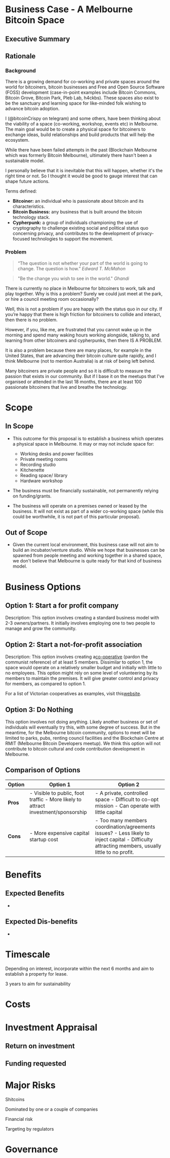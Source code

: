 # Business Case - A Melbourne Bitcoin Space

## Executive Summary


## Rationale


### Background

There is a growing demand for co-working and private spaces around the world for bitcoiners, bitcoin businesses and Free and Open Source Software (FOSS) development (case-in-point examples include Bitcoin Commons, Bitcoin Grove, Bitcoin Park, Pleb Lab, h4ckbs). These spaces also exist to be the sanctuary and learning space for like-minded folk wishing to advance bitcoin adoption.

I (@bitcoinCrispy on telegram) and some others, have been thinking about the viability of a space (co-working, workshop, events etc) in Melbourne. The main goal would be to create a physical space for bitcoiners to exchange ideas, build relationships and build products that will help the ecosystem.

While there have been failed attempts in the past (Blockchain Melbourne which was formerly Bitcoin Melbourne), ultimately there hasn't been a sustainable model.

I personally believe that it is inevitable that this will happen, whether it's the right time or not. So I thought it would be good to gauge interest that can shape future actions.

Terms defined:

- **Bitcoiner:** an individual who is passionate about bitcoin and its characteristics.
- **Bitcoin Business:** any business that is built around the bitcoin technology stack.
- **Cypherpunk:** a group of individuals championing the use of cryptography to challenge existing social and political status quo concerning privacy, and contributes to the development of privacy-focused technologies to support the movement.


### Problem

> “The question is not whether your part of the world is going to change. The question is how.”
_Edward T. McMahon_

> "Be the change you wish to see in the world."
_Ghandi_

There is currently no place in Melbourne for bitcoiners to work, talk and play together. Why is this a problem? Surely we could just meet at the park, or hire a council meeting room occasionally?

Well, this is not a problem if you are happy with the status quo in our city. If you’re happy that there is high friction for bitcoiners to collide and interact, then there is no problem.

However, if you, like me, are frustrated that you cannot wake up in the morning and spend many waking hours working alongside, talking to, and learning from other bitcoiners and cypherpunks, then there IS A PROBLEM.

It is also a problem because there are many places, for example in the United States, that are advancing their bitcoin culture quite rapidly, and I think Melbourne (not to mention Australia) is at risk of being left behind.

Many bitcoiners are private people and so it is difficult to measure the passion that exists in our community. But if I base it on the meetups that I’ve organised or attended in the last 18 months, there are at least 100 passionate bitcoiners that live and breathe the technology.


# Scope


## In Scope

- This outcome for this proposal is to establish a business which operates a physical space in Melbourne. It may or may not include space for:

  - Working desks and power facilities
  - Private meeting rooms
  - Recording studio
  - Kitchenette
  - Reading space/ library
  - Hardware workshop


- The business must be financially sustainable, not permanently relying on funding/grants.
- The business will operate on a premises owned or leased by the business. It will not exist as part of a wider co-working space (while this could be worthwhile, it is not part of this particular proposal).


## Out of Scope

- Given the current local environment, this business case will not aim to build an incubator/venture studio. While we hope that businesses can be spawned from people meeting and working together in a shared space, we don't believe that Melbourne is quite ready for that kind of business model.

# Business Options


## Option 1: Start a for profit company

Description: This option involves creating a standard business model with 2-3 owners/partners. It initially involves employing one to two people to manage and grow the community.


## Option 2: Start a not-for-profit association

Description: This option involves creating a[co-operative](https://business.gov.au/planning/business-structures-and-types/business-structures/co-operative) (pardon the communist reference) of at least 5 members. Dissimilar to option 1, the space would operate on a relatively smaller budget and initially with little to no employees. This option might rely on some level of volunteering by its members to maintain the premises. It will give greater control and privacy for members, as compared to option 1.

For a list of Victorian cooperatives as examples, visit this[website](https://www.coopdevelopment.org.au/viclinks.html#finance).


## Option 3: Do Nothing

This option involves not doing anything. Likely another business or set of individuals will eventually try this, with some degree of success. But in the meantime, for the Melbourne bitcoin community, options to meet will be limited to parks, pubs, renting council facilities and the Blockchain Centre at RMIT (Melbourne Bitcoin Developers meetup). We think this option will not contribute to bitcoin cultural and code contribution development in Melbourne.


## Comparison of Options

| **Option** | **Option 1**                                                                      | **Option 2**                                                                                                                                     |
| ---------- | --------------------------------------------------------------------------------- | ------------------------------------------------------------------------------------------------------------------------------------------------ |
| **Pros**   | - Visible to public, foot traffic - More likely to attract investment/sponsorship | - A private, controlled space - Difficult to co-opt mission - Can operate with little capital                                                    |
| **Cons**   | - More expensive capital startup cost                                             | - Too many members coordination/agreements issues? - Less likely to inject capital - Difficulty attracting members, usually little to no profit. |


# Benefits


## Expected Benefits

-   


## Expected Dis-benefits

-   


# Timescale

Depending on interest, incorporate within the next 6 months and aim to establish a property for lease.

3 years to aim for sustainability


# Costs


# Investment Appraisal


## Return on investment


## Funding requested


# Major Risks

Shitcoins

Dominated by one or a couple of companies

Financial risk

Targeting by regulators


# Governance

  
  

